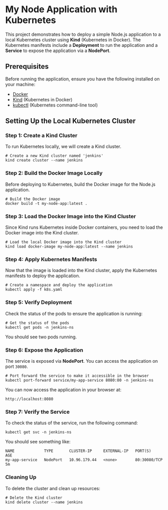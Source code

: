 # My Node Application with Kubernetes

This project demonstrates how to deploy a simple Node.js application to a local Kubernetes cluster using **Kind** (Kubernetes in Docker). The Kubernetes manifests include a **Deployment** to run the application and a **Service** to expose the application via a **NodePort**.

## Prerequisites

Before running the application, ensure you have the following installed on your machine:

- [Docker](https://www.docker.com/products/docker-desktop)
- [Kind](https://kind.sigs.k8s.io/) (Kubernetes in Docker)
- [kubectl](https://kubernetes.io/docs/tasks/tools/install-kubectl/) (Kubernetes command-line tool)

## Setting Up the Local Kubernetes Cluster

### Step 1: Create a Kind Cluster

To run Kubernetes locally, we will create a Kind cluster.

    # Create a new Kind cluster named 'jenkins'
    kind create cluster --name jenkins

### Step 2: Build the Docker Image Locally

Before deploying to Kubernetes, build the Docker image for the Node.js application.

    # Build the Docker image
    docker build -t my-node-app:latest .

### Step 3: Load the Docker Image into the Kind Cluster

Since Kind runs Kubernetes inside Docker containers, you need to load the Docker image into the Kind cluster.

    # Load the local Docker image into the Kind cluster
    kind load docker-image my-node-app:latest --name jenkins

### Step 4: Apply Kubernetes Manifests

Now that the image is loaded into the Kind cluster, apply the Kubernetes manifests to deploy the application.

    # Create a namespace and deploy the application
    kubectl apply -f k8s.yaml

### Step 5: Verify Deployment

Check the status of the pods to ensure the application is running:

    # Get the status of the pods
    kubectl get pods -n jenkins-ns

You should see two pods running.

### Step 6: Expose the Application

The service is exposed via **NodePort**. You can access the application on port `30080`.

    # Port forward the service to make it accessible in the browser
    kubectl port-forward service/my-app-service 8080:80 -n jenkins-ns

You can now access the application in your browser at:

    http://localhost:8080

### Step 7: Verify the Service

To check the status of the service, run the following command:

    kubectl get svc -n jenkins-ns

You should see something like:

    NAME             TYPE       CLUSTER-IP     EXTERNAL-IP   PORT(S)        AGE
    my-app-service   NodePort   10.96.179.44   <none>        80:30080/TCP   5m

### Cleaning Up

To delete the cluster and clean up resources:

    # Delete the Kind cluster
    kind delete cluster --name jenkins